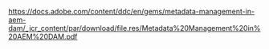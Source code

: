 https://docs.adobe.com/content/ddc/en/gems/metadata-management-in-aem-dam/_jcr_content/par/download/file.res/Metadata%20Management%20in%20AEM%20DAM.pdf
